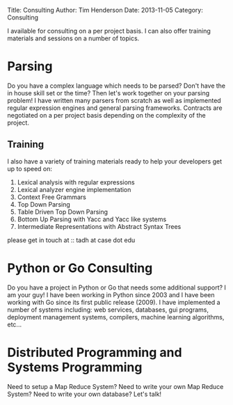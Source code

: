 Title: Consulting
Author: Tim Henderson
Date: 2013-11-05
Category: Consulting


I available for consulting on a per project basis. I can also offer training
materials and sessions on a number of topics.


# Parsing

Do you have a complex language which needs to be parsed? Don't have the in house
skill set or the time? Then let's work together on your parsing problem! I have
written many parsers from scratch as well as implemented regular expression
engines and general parsing frameworks. Contracts are negotiated on a per
project basis depending on the complexity of the project.

## Training

I also have a variety of training materials ready to help your developers get up
to speed on:

1. Lexical analysis with regular expressions
2. Lexical analyzer engine implementation
3. Context Free Grammars
4. Top Down Parsing
5. Table Driven Top Down Parsing
6. Bottom Up Parsing with Yacc and Yacc like systems
7. Intermediate Representations with Abstract Syntax Trees

please get in touch at :: tadh at case dot edu


# Python or Go Consulting

Do you have a project in Python or Go that needs some additional support? I am
your guy! I have been working in Python since 2003 and I have been working with
Go since its first public release (2009). I have implemented a number of systems
including: web services, databases, gui programs, deployment management systems,
compilers, machine learning algorithms, etc...


# Distributed Programming and Systems Programming

Need to setup a Map Reduce System? Need to write your own Map Reduce System?
Need to write your own database? Let's talk!



